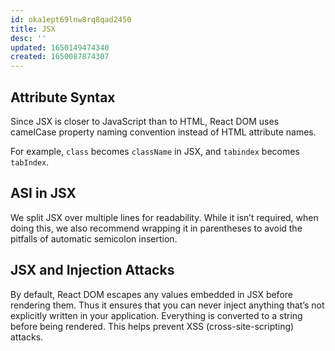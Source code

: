```yaml
---
id: oka1ept69lnw8rq8qad2450
title: JSX
desc: ''
updated: 1650149474340
created: 1650087874307
---
```

## Attribute Syntax

Since JSX is closer to JavaScript than to HTML, React DOM uses camelCase property naming convention instead of HTML attribute names.

For example, `class` becomes `className` in JSX, and `tabindex` becomes `tabIndex`.

## ASI in JSX

We split JSX over multiple lines for readability. While it isn’t required, when doing this, we also recommend wrapping it in parentheses to avoid the pitfalls of automatic semicolon insertion.

## JSX and Injection Attacks

By default, React DOM escapes any values embedded in JSX before rendering them. Thus it ensures that you can never inject anything that’s not explicitly written in your application. Everything is converted to a string before being rendered. This helps prevent XSS (cross-site-scripting) attacks.
